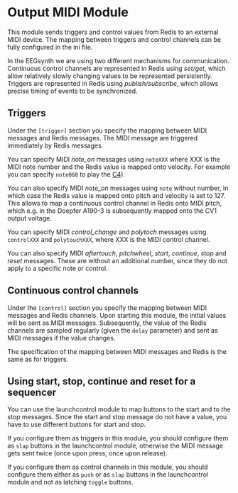# Output MIDI Module

This module sends triggers and control values from Redis to an external MIDI device. The mapping between triggers and control channels can be fully configured in the ini file.

In the EEGsynth we are using two different mechanisms for communication. Continuous control channels are represented in Redis using *set/get*, which allow relatively slowly changing values to be represented persistently. Triggers are represented in Redis using *publish/subscribe*, which allows precise timing of events to be synchronized.


## Triggers

Under the `[trigger]` section you specify the mapping between MIDI messages and Redis messages. The MIDI message are triggered immediately by Redis messages.

You can specify MIDI *note_on* messages using `noteXXX` where XXX is the MIDI note number and the Redis value is mapped onto velocity. For example you can specify `note060` to play the [C4](https://newt.phys.unsw.edu.au/jw/notes.html)).

You can also specify MIDI *note_on* messages using `note` without number, in which case the Redis value is mapped onto pitch and velocity is set to 127. This allows to map a continuous control channel in Redis onto MIDI pitch, which e.g. in the Doepfer A190-3 is subsequently mapped onto the CV1 output voltage.

You can specify MIDI *control_change* and *polytoch* messages using `controlXXX` and `polytouchXXX`, where XXX is the MIDI control channel.

You can also specify MIDI *aftertouch*, *pitchwheel*, *start*, *continue*, *stop* and *reset* messages. These are without an additional number, since they do not apply to a specific note or control.


## Continuous control channels

Under the `[control]` section you specify the mapping between MIDI messages and Redis channels. Upon starting this module, the initial values will be sent as MIDI messages. Subsequently, the value of the Redis channels are sampled regularly (given the `delay` parameter) and sent as MIDI messages if the value changes.

The specification of the mapping between MIDI messages and Redis is the same as for triggers.


## Using start, stop, continue and reset for a sequencer

You can use the launchcontrol module to map buttons to the start and to the stop messages. Since the start and stop message do not have a value, you have to use different buttons for start and stop.

If you configure them as triggers in this module, you should configure them as `slap` buttons in the launchcontrol module, otherwise the MIDI message gets sent twice (once upon press, once upon release).

If you configure them as control channels in this module, you should configure them either as `push` or as `slap` buttons in the launchcontrol module and not as latching `toggle` buttons.
